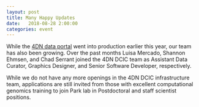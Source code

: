 ```yaml
---
layout: post
title: Many Happy Updates
date:   2018-08-28 2:00:00
categories: event
---
```

While the [4DN data portal](https://data.4dnucleome.org) went into
production earlier this year, our team has also been growing. Over the past months Luisa Mercado,
Shannon Ehmsen, and Chad Serrant joined the 4DN DCIC team as Assistant
Data Curator, Graphics Designer, and Senior Software Developer,
respectively.

While we do not have any more openings in the 4DN DCIC infrastructure
team, applications are still invited from those with excellent
computational genomics training to join Park lab in Postdoctoral and
staff scientist positions.
